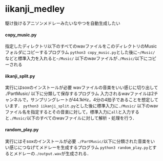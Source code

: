 # iikanji_medley
駆け抜けるアニソンメドレーみたいなやつを自動生成したい

#### copy_music.py
指定したディレクトリ以下のすべてのwavファイルをこのディレクトリのMusicフォルダにコピーするプログラム
`python3 copy_music.py`とした後に`~/Music/`などと標準入力を入れると`~/Music/` 以下のwavファイルが`./Music/`以下にコピーされる
#### iikanji_split.py
実行にはsoxのインストールが必要
wavファイルの音楽をいい感じに切り出して ./PartMusic/ 以下に分類して保存するプログラム
入力されるwavファイルは2チャンネルで，サンプリングレートが44.1kHz，4分の4拍子であることを想定しています．
`python3 iikanji_split.py`とした後に標準入力に`./Music/` 以下のwavファイル名を指定するとその音楽に対して，標準入力に`all`と入力すると`./Music/`以下のすべてのwavファイルに対して解析・処理を行う．
#### random_play.py
実行にはそsoxのインストールが必要
`./PartMusic/`以下に分類された音楽をいい感じにつなげてメドレーを生成するプログラム
`python3 random_play.py`とするとメドレーの`./output.wav`が生成される．
